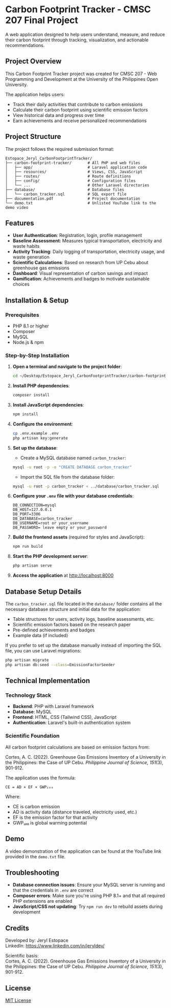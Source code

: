 # Carbon Footprint Tracker - CMSC 207 Final Project

A web application designed to help users understand, measure, and reduce their carbon footprint through tracking, visualization, and actionable recommendations.

## Project Overview

This Carbon Footprint Tracker project was created for CMSC 207 - Web Programming and Development at the University of the Philippines Open University.

The application helps users:

- Track their daily activities that contribute to carbon emissions
- Calculate their carbon footprint using scientific emission factors
- View historical data and progress over time
- Earn achievements and receive personalized recommendations

## Project Structure

The project follows the required submission format:

```
Estopace_Jeryl_CarbonFootprintTracker/
├── carbon-footprint-tracker/       # All PHP and web files
│   ├── app/                        # Laravel application code
│   ├── resources/                  # Views, CSS, JavaScript
│   ├── routes/                     # Route definitions
│   ├── config/                     # Configuration files
│   └── ...                         # Other Laravel directories
├── database/                       # Database files
│   └── carbon_tracker.sql          # SQL export file
├── documentation.pdf               # Project documentation
└── demo.txt                        # Unlisted YouTube link to the demo video
```

## Features

- **User Authentication**: Registration, login, profile management
- **Baseline Assessment**: Measures typical transportation, electricity and waste habits
- **Activity Tracking**: Daily logging of transportation, electricity usage, and waste generation
- **Scientific Calculations**: Based on research from UP Cebu about greenhouse gas emissions
- **Dashboard**: Visual representation of carbon savings and impact
- **Gamification**: Achievements and badges to motivate sustainable choices

## Installation & Setup

### Prerequisites

- PHP 8.1 or higher
- Composer
- MySQL
- Node.js & npm

### Step-by-Step Installation

1. **Open a terminal and navigate to the project folder**:

    ```bash
    cd ~/Desktop/Estopace_Jeryl_CarbonFootprintTracker/carbon-footprint-tracker
    ```

2. **Install PHP dependencies**:

    ```bash
    composer install
    ```

3. **Install JavaScript dependencies**:

    ```bash
    npm install
    ```

4. **Configure the environment**:

    ```bash
    cp .env.example .env
    php artisan key:generate
    ```

5. **Set up the database**:

    - Create a MySQL database named `carbon_tracker`:

    ```bash
    mysql -u root -p -e "CREATE DATABASE carbon_tracker"
    ```

    - Import the SQL file from the database folder:

    ```bash
    mysql -u root -p carbon_tracker < ../database/carbon_tracker.sql
    ```

6. **Configure your `.env` file with your database credentials**:

    ```
    DB_CONNECTION=mysql
    DB_HOST=127.0.0.1
    DB_PORT=3306
    DB_DATABASE=carbon_tracker
    DB_USERNAME=root or your_username
    DB_PASSWORD= leave empty or your_password
    ```

7. **Build the frontend assets** (required for styles and JavaScript):

    ```bash
    npm run build
    ```

8. **Start the PHP development server**:

    ```bash
    php artisan serve
    ```

9. **Access the application** at <http://localhost:8000>

## Database Setup Details

The `carbon_tracker.sql` file located in the `database/` folder contains all the necessary database structure and initial data for the application:

- Table structures for users, activity logs, baseline assessments, etc.
- Scientific emission factors based on the research paper
- Pre-defined achievements and badges
- Example data (if included)

If you prefer to set up the database manually instead of importing the SQL file, you can use Laravel migrations:

```bash
php artisan migrate
php artisan db:seed --class=EmissionFactorSeeder
```

## Technical Implementation

### Technology Stack

- **Backend**: PHP with Laravel framework
- **Database**: MySQL
- **Frontend**: HTML, CSS (Tailwind CSS), JavaScript
- **Authentication**: Laravel's built-in authentication system

### Scientific Foundation

All carbon footprint calculations are based on emission factors from:

Cortes, A. C. (2022). Greenhouse Gas Emissions Inventory of a University in the Philippines: the Case of UP Cebu. _Philippine Journal of Science, 151_(3), 901-912.

The application uses the formula:

```
CE = AD × EF × GWP₁₀₀
```

Where:

- CE is carbon emission
- AD is activity data (distance traveled, electricity used, etc.)
- EF is the emission factor for that activity
- GWP₁₀₀ is global warming potential

## Demo

A video demonstration of the application can be found at the YouTube link provided in the `demo.txt` file.

## Troubleshooting

- **Database connection issues**: Ensure your MySQL server is running and that the credentials in `.env` are correct
- **Composer errors**: Make sure you're using PHP 8.1+ and that all required PHP extensions are enabled
- **JavaScript/CSS not updating**: Try `npm run dev` to rebuild assets during development

## Credits

Developed by: Jeryl Estopace  
LinkedIn: <https://www.linkedin.com/in/jeryldev/>

Scientific basis:  
Cortes, A. C. (2022). Greenhouse Gas Emissions Inventory of a University in the Philippines: the Case of UP Cebu. _Philippine Journal of Science, 151_(3), 901-912.

## License

[MIT License](LICENSE)
